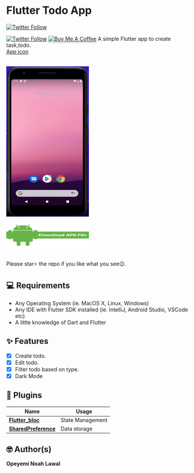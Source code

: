# Flutter Todo App 


[![Twitter Follow](https://img.shields.io/twitter/follow/devlonoah.svg?style=social)](https://twitter.com/devlonoah)
<br>

[![Twitter Follow](https://img.shields.io/twitter/follow/devlonoah.svg?style=social)](https://twitter.com/devlonoah)
<a href="https://www.buymeacoffee.com/devlonoah" target="_blank"><img src="https://www.buymeacoffee.com/assets/img/custom_images/orange_img.png" alt="Buy Me A Coffee" style="height: 41px !important;width: 174px !important;box-shadow: 0px 3px 2px 0px rgba(190, 190, 190, 0.5) !important;-webkit-box-shadow: 0px 3px 2px 0px rgba(190, 190, 190, 0.5) !important;" ></a>
A simple Flutter app to create task,todo.
<br>
<a href="https://drive.google.com/file/d/1jHmoJrDLpml6w9KmcvifYtMR0FCnlH5T/view?usp=sharing">App
icon</a> <br><br>


<img src="https://github.com/Devlonoah/bee_todo/blob/master/bee_todo.gif" width="220" height="400"/>

<a href="https://github.com/Devlonoah/files-apk-/blob/main/bee_todo.apk"><img src="https://github.com/Devlonoah/bee_todo/blob/master/apk_download_button.png" width="220" height="65"/></img></a>

<br> Please star⭐ the repo if you like what you see😉.

## 💻 Requirements

- Any Operating System (ie. MacOS X, Linux, Windows)
- Any IDE with Flutter SDK installed (ie. IntelliJ, Android Studio, VSCode etc)
- A little knowledge of Dart and Flutter

## ✨ Features

- [x] Create todo.
- [x] Edit todo.
- [x] Filter todo based on type.
- [x] Dark Mode

<!-- <img src="ss/mockup.png"/> -->

## 🔌 Plugins

| Name                                                    | Usage                                               |
| ------------------------------------------------------- | --------------------------------------------------- |
| [**Flutter_bloc**](https://pub.dev/packages/flutter_bloc)       | State Management                                    |
| [**SharedPreference**](https://pub.dev/packages/shared_preferences)      | Data storage
## 🤓 Author(s)

**Opeyemi Noah Lawal**


